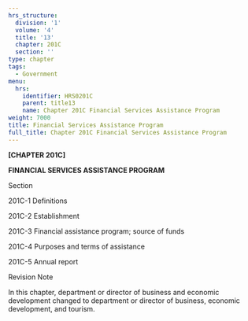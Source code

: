 ```yaml
---
hrs_structure:
  division: '1'
  volume: '4'
  title: '13'
  chapter: 201C
  section: ''
type: chapter
tags:
  - Government
menu:
  hrs:
    identifier: HRS0201C
    parent: title13
    name: Chapter 201C Financial Services Assistance Program
weight: 7000
title: Financial Services Assistance Program
full_title: Chapter 201C Financial Services Assistance Program
---
```

**[CHAPTER 201C]**

**FINANCIAL SERVICES ASSISTANCE PROGRAM**

Section

201C-1 Definitions

201C-2 Establishment

201C-3 Financial assistance program; source of funds

201C-4 Purposes and terms of assistance

201C-5 Annual report

Revision Note

In this chapter, department or director of business and economic development changed to department or director of business, economic development, and tourism.